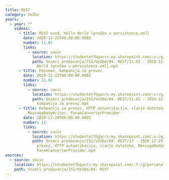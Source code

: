 ```yaml
---
title: REST
category: Vežbe
years:
  - year: ""
    videos:
      - title: REST uvod, Hello World [greška u persistence.xml]
        date: 2020-12-22T00:00:00.000Z
        number: 11.01
        links:
          - source: savic
            location: https://studentetfbgacrs-my.sharepoint.com/:v:/g/personal/sa190595d_student_etf_bg_ac_rs/EX-yvWMAjGZPpUypZ67hOrABvhuG5fHRkbEifHS9sXt2iA
            path: Snimci predavanja/IS1/Vežbe/04. REST/11.01 - 2020-12-22 - REST uvod, Hello
              World [greška u persistence.xml].mp4
      - title: Postman, kompanija za prevoz
        date: 2020-12-22T00:00:00.000Z
        number: 11.02
        links:
          - source: savic
            location: https://studentetfbgacrs-my.sharepoint.com/:v:/g/personal/sa190595d_student_etf_bg_ac_rs/Ec2gecANlllGrdhmYD4gJwEB9YMiWNoEmiiFnrwfnVIRYQ
            path: Snimci predavanja/IS1/Vežbe/04. REST/11.02 - 2020-12-22 - Postman,
              kompanija za prevoz.mp4
      - title: Kompanija za prevoz, HTTP autentikacija, slanje datoteka,
          MessageBodyWriter, ParamConverterProvider
        date: 2020-12-29T00:00:00.000Z
        number: 12
        links:
          - source: savic
            location: https://studentetfbgacrs-my.sharepoint.com/:v:/g/personal/sa190595d_student_etf_bg_ac_rs/EQ69imJbSwpDhrTHHffob58BwZA-dO79EmQylOs1ONeQSg
            path: Snimci predavanja/IS1/Vežbe/04. REST/12 - 2020-12-29 - Kompanija za
              prevoz, HTTP autentikacija, slanje datoteka, MessageBodyWriter,
              ParamConverterProvider.mp4
sources:
  - source: savic
    location: https://studentetfbgacrs-my.sharepoint.com/:f:/g/personal/sa190595d_student_etf_bg_ac_rs/EnL1wn4VjA5GlBspIybtOesBdJoLtmxuekIOZ1BhUQIeAA
    path: Snimci predavanja/IS1/Vežbe/04. REST
---
```



